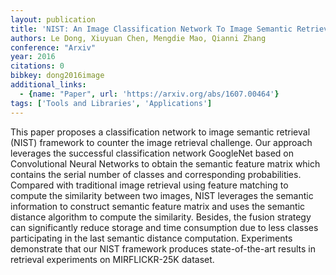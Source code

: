 ```yaml
---
layout: publication
title: 'NIST: An Image Classification Network To Image Semantic Retrieval'
authors: Le Dong, Xiuyuan Chen, Mengdie Mao, Qianni Zhang
conference: "Arxiv"
year: 2016
citations: 0
bibkey: dong2016image
additional_links:
  - {name: "Paper", url: 'https://arxiv.org/abs/1607.00464'}
tags: ['Tools and Libraries', 'Applications']
---
```

This paper proposes a classification network to image semantic retrieval
(NIST) framework to counter the image retrieval challenge. Our approach
leverages the successful classification network GoogleNet based on
Convolutional Neural Networks to obtain the semantic feature matrix which
contains the serial number of classes and corresponding probabilities. Compared
with traditional image retrieval using feature matching to compute the
similarity between two images, NIST leverages the semantic information to
construct semantic feature matrix and uses the semantic distance algorithm to
compute the similarity. Besides, the fusion strategy can significantly reduce
storage and time consumption due to less classes participating in the last
semantic distance computation. Experiments demonstrate that our NIST framework
produces state-of-the-art results in retrieval experiments on MIRFLICKR-25K
dataset.
